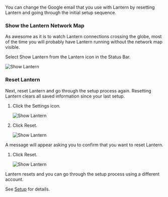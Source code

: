 You can change the Google email that you use with Lantern by resetting Lantern and going through the initial setup sequence.

### Show the Lantern Network Map

As awesome as it is to watch Lantern connections crossing the globe, most of the time you will probably have Lantern running without the network map visible.

Select Show Lantern from the Lantern icon in the Status Bar.

![Show Lantern](https://dl.dropboxusercontent.com/u/253631/Show_Lantern.png)

### Reset Lantern

Next, reset Lantern and go through the setup process again. Resetting Lantern clears all saved information since your last setup.

1. Click the Settings icon.

    ![Show Lantern](https://dl.dropboxusercontent.com/u/253631/Lantern_Settings_Icon.png)

1. Click Reset.

    ![Show Lantern](https://dl.dropboxusercontent.com/u/253631/Lantern_Reset_Button.png)

A message will appear asking you to confirm that you want to reset Lantern.

1. Click Reset.

    ![Show Lantern](https://dl.dropboxusercontent.com/u/253631/Lantern_Confirm_Reset.png)

Lantern resets and you can go through the setup process using a different account.

See [Setup](https://github.com/getlantern/lantern/wiki/Setup) for details.
